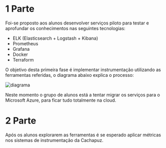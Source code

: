 # 1 Parte

Foi-se proposto aos alunos desenvolver serviços piloto para testar e aprofundar os conhecimentos nas seguintes tecnologias:

- ELK (Elasticsearch + Logstash + Kibana)
- Prometheus
- Grafana
- Docker
- Terraform

O objetivo desta primeira fase é implementar instrumentação utilizando as ferramentas referidas, o diagrama abaixo explica o processo:

![diagrama]("Untitled-2024-01-29-1911.png")

Neste momento o grupo de alunos está a tentar migrar os serviços para o Microsoft Azure, para ficar tudo totalmente na cloud.

# 2 Parte

Após os alunos explorarem as ferramentas é se esperado aplicar métricas nos sistemas de instrumentação da Cachapuz.

